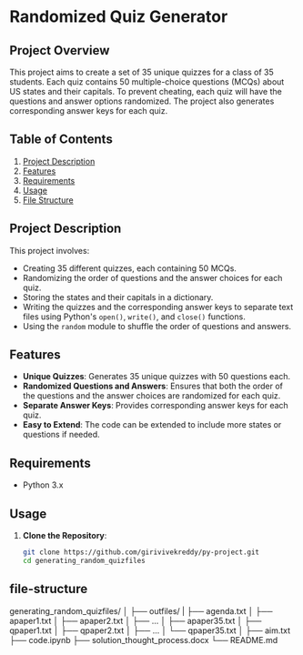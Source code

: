# Randomized Quiz Generator

## Project Overview

This project aims to create a set of 35 unique quizzes for a class of 35 students. Each quiz contains 50 multiple-choice questions (MCQs) about US states and their capitals. To prevent cheating, each quiz will have the questions and answer options randomized. The project also generates corresponding answer keys for each quiz.

## Table of Contents

1. [Project Description](#project-description)
2. [Features](#features)
3. [Requirements](#requirements)
4. [Usage](#usage)
5. [File Structure](#file-structure)


## Project Description

This project involves:
- Creating 35 different quizzes, each containing 50 MCQs.
- Randomizing the order of questions and the answer choices for each quiz.
- Storing the states and their capitals in a dictionary.
- Writing the quizzes and the corresponding answer keys to separate text files using Python's `open()`, `write()`, and `close()` functions.
- Using the `random` module to shuffle the order of questions and answers.

## Features

- **Unique Quizzes**: Generates 35 unique quizzes with 50 questions each.
- **Randomized Questions and Answers**: Ensures that both the order of the questions and the answer choices are randomized for each quiz.
- **Separate Answer Keys**: Provides corresponding answer keys for each quiz.
- **Easy to Extend**: The code can be extended to include more states or questions if needed.

## Requirements

- Python 3.x

## Usage

1. **Clone the Repository**:
   ```bash
   git clone https://github.com/girivivekreddy/py-project.git
   cd generating_random_quizfiles


## file-structure

generating_random_quizfiles/
│
├── outfiles/
|   ├── agenda.txt
│   ├── apaper1.txt
│   ├── apaper2.txt
│   ├── ...
│   ├── apaper35.txt
│   ├── qpaper1.txt
│   ├── qpaper2.txt
│   ├── ...
│   └── qpaper35.txt
│
├── aim.txt
├── code.ipynb
├── solution_thought_process.docx
└── README.md
